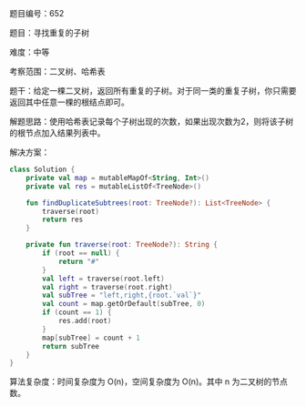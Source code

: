 题目编号：652

题目：寻找重复的子树

难度：中等

考察范围：二叉树、哈希表

题干：给定一棵二叉树，返回所有重复的子树。对于同一类的重复子树，你只需要返回其中任意一棵的根结点即可。

解题思路：使用哈希表记录每个子树出现的次数，如果出现次数为2，则将该子树的根节点加入结果列表中。

解决方案：

```kotlin
class Solution {
    private val map = mutableMapOf<String, Int>()
    private val res = mutableListOf<TreeNode>()

    fun findDuplicateSubtrees(root: TreeNode?): List<TreeNode> {
        traverse(root)
        return res
    }

    private fun traverse(root: TreeNode?): String {
        if (root == null) {
            return "#"
        }
        val left = traverse(root.left)
        val right = traverse(root.right)
        val subTree = "left,right,{root.`val`}"
        val count = map.getOrDefault(subTree, 0)
        if (count == 1) {
            res.add(root)
        }
        map[subTree] = count + 1
        return subTree
    }
}
```

算法复杂度：时间复杂度为 O(n)，空间复杂度为 O(n)。其中 n 为二叉树的节点数。